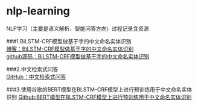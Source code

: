 # nlp-learning
NLP学习（主要是语义解析、智能问答方向）过程记录含资源


###1.BiLSTM-CRF模型做基于字的中文命名实体识别<br>
[博客：BiLSTM-CRF模型做基于字的中文命名实体识别](https://www.cnblogs.com/Determined22/p/7238342.html)<br>
[github源码：BiLSTM-CRF模型做基于字的中文命名实体识别](https://github.com/Determined22/zh-NER-TF)

###2.中文检索式问答<br>
[GitHub：中文检索式问答](https://github.com/WenRichard/QAmodel-for-Retrievalchatbot)

###3.使用谷歌的BERT模型在BLSTM-CRF模型上进行预训练用于中文命名实体识别
[Github:BERT模型在BLSTM-CRF模型上进行预训练用于中文命名实体识别](https://github.com/macanv/BERT-BiLSTM-CRF-NER)
